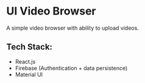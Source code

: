 # UI Video Browser
A simple video browser with ability to upload videos.
## Tech Stack:
- React.js
- Firebase (Authentication + data persistence)
- Material UI

